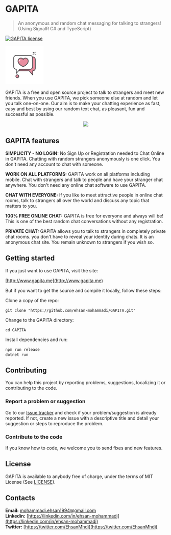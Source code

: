 # GAPITA

> An anonymous and random chat messaging for talking to strangers! (Using SignalR C# and TypeScript)

[![GAPITA license](https://img.shields.io/github/license/ehsan-mohammadi/GAPITA.svg?color=%23fe9400&label=GAPITA%20license)](../master/LICENSE)

<img src="https://github.com/ehsan-mohammadi/GAPITA/blob/master/src/img/GapitaLogo.png" width="120" height="120"/>

GAPITA is a free and open source project to talk to strangers and meet new friends. When you use GAPITA, we pick someone else at random and let you talk one-on-one. Our aim is to make your chatting experience as fast, easy and best by using our random text chat, as pleasant, fun and successful as possible.

<p align="center"><img src="https://github.com/ehsan-mohammadi/GAPITA/blob/master/screenshots/GAPITA-image.png" width="750"/></p>

## GAPITA features

**SIMPLICITY - NO LOGIN:** No Sign Up or Registration needed to Chat Online in GAPITA. Chatting with random strangers anonymously is one click. You don't need any account to chat with someone.

**WORK ON ALL PLATFORMS:** GAPITA work on all platforms including mobile. Chat with strangers and talk to people and have your stranger chat anywhere. You don't need any online chat software to use GAPITA.

**CHAT WITH EVERYONE:** If you like to meet attractive people in online chat rooms, talk to strangers all over the world and discuss any topic that matters to you.

**100% FREE ONLINE CHAT:** GAPITA is free for everyone and always will be! This is one of the best random chat conversations without any registration.

**PRIVATE CHAT:** GAPITA allows you to talk to strangers in completely private chat rooms. you don't have to reveal your identity during chats. It is an anonymous chat site. You remain unknown to strangers if you wish so.

## Getting started

If you just want to use GAPITA, visit the site:

[http://www.gapita.me](http://www.gapita.me)

But if you want to get the source and compile it locally, follow these steps:

Clone a copy of the repo:

    git clone "https://github.com/ehsan-mohammadi/GAPITA.git"

Change to the GAPITA directory:

    cd GAPITA
    
Install dependencies and run:

    npm run release
    dotnet run

## Contributing

You can help this project by reporting problems, suggestions, localizing it or contributing to the code.

### Report a problem or suggestion

Go to our [Issue tracker](https://github.com/ehsan-mohammadi/GAPITA/issues) and check if your problem/suggestion is already reported. If not, create a new issue with a descriptive title and detail your suggestion or steps to reproduce the problem.

### Contribute to the code

If you know how to code, we welcome you to send fixes and new features.

## License

GAPITA is available to anybody free of charge, under the terms of MIT License (See [LICENSE](../master/LICENSE)).

## Contacts

**Email:** [mohammadi.ehsan1994@gmail.com](mailto:mohammadi.ehsan1994@gmail.com)
<br/>
**Linkedin:** [https://linkedin.com/in/ehsan-mohammadi](https://linkedin.com/in/ehsan-mohammadi)
<br/>
**Twitter:** [https://twitter.com/EhsanMhdi](https://twitter.com/EhsanMhdi)